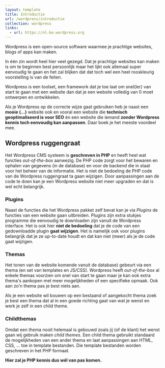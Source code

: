 ```yaml
---
layout: template
title: Introductie
url: /wordpress/introductie
collection: wordpress
links:
  - url: https://nl-be.wordpress.org
---
```

<quote>
Wordpress is een open-source software waarmee je prachtige websites, blogs of apps kan maken.
</quote>

In één zin wordt heel hier veel gezegd. Dat je prachtige websites kan maken is om te beginnen best persoonlijk maar het lijkt ook allemaal super eenvoudig te gaan en het zal blijken dat dat toch wel een heel rooskleurig voorstelling is van de feiten.

Wordpress is een toolset, een framework dat je toe laat om snel(ler) van start te gaan met een website dan dat je een website volledig van 0 moet ontwerpen en ontwikkelen. 

Als je Wordpress op de correcte wijze gaat gebruiken heb je naast een <strong>mooie (...)</strong> website ook en vooral een website die <strong>technisch geoptimaliseerd is voor SEO</strong> én een website die iemand <strong>zonder Wordpress kennis toch eenvoudig kan aanpassen</strong>. Daar boek je het meeste voordeel mee.

## Wordpress ruggengraat

Het Wordpress CMS systeem is <strong>geschreven in PHP</strong> en heeft heel wat functies <em>out-of-the-box</em> aanwezig. De PHP code zorgt voor het bewaren en ophalen van gegevens (in de database) en voor de backend die in staat voor het beheer van de informatie. Het is niet de bedoeling de PHP code van de Wordpress ruggengraat ta gaan wijzigen. Door aanpassingen aan de code te doen kan je een Wordpress website niet meer upgraden en dat is wel echt belangrijk.

### Plugins

Naast de functies die het Wordpress pakket zelf bevat kan je via <em>Plugins</em> de functies van een website gaan uitbreiden. Plugins zijn extra stukjes programme die eenvoudig te downloaden zijn vanuit de Wordpress interface. Het is ook hier <strong>niet de bedoeling</strong> dat je de code van een gedownloadde plugin <strong>gaat wijzigen</strong>. Het is namelijk ook voor plugins belangrijk dat je ze up-to-date houdt en dat kan niet (meer) als je de code gaat wijzigen.

### Themas
Het tonen van de website komende vanuit de database) gebeurt via een thema (en set van templates en JS/CSS). Wordpress heeft <em>out-of-the-box</em> al enkele themas voorzien om snel van start te gaan maar je kan ook extra thema's aankopen met meer mogelijkheden of een specifieke opmaak. Ook aan zo'n thema pas je best niets aan</strong>. 

Als je een website wil bouwen op een bestaand of aangekocht thema zoek je best een thema dat al in een goede richting gaat van wat je wenst en werk je zelf in een child theme.

### Childthemas
Omdat een thema nooit helemaal is gebouwd zoals jij (of de klant) het wenst gaan wij gebruik maken <em>child themes</em>. Een child thema gebruikt standaard de mogelijkheden van een ander thema en laat aanpassingen aan HTML, CSS, ... toe in template bestanden. Die template bestanden worden geschreven in het PHP formaat. 

<strong>Hier zal je PHP kennis dus wél van pas komen.</strong>


